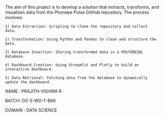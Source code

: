 The aim of this project is to develop a solution that extracts, transforms, and visualizes data from the Phonepe Pulse GitHub repository. The process involves:

    1) Data Extraction: Scripting to clone the repository and collect data.

    2) Transformation: Using Python and Pandas to clean and structure the data.

    3) Database Insertion: Storing transformed data in a POSTGRESQL database.

    4) Dashboard Creation: Using Streamlit and Plotly to build an interactive dashboard.

    5) Data Retrieval: Fetching data from the database to dynamically update the dashboard.

NAME : PRAJITH VISHWA R

BATCH: DS-S-WD-T-B66

DOMAIN : DATA SCIENCE
